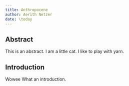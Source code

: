```yaml
---
title: Anthropocene
author: Aerith Netzer
date: \today
---
```


## Abstract

This is an abstract. I am a little cat. I like to play with yarn.

## Introduction

Wowee What an introduction.
